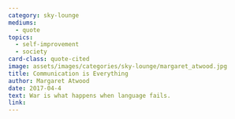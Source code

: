 ```yaml
---
category: sky-lounge
mediums:
  - quote
topics:
  - self-improvement
  - society
card-class: quote-cited
image: assets/images/categories/sky-lounge/margaret_atwood.jpg
title: Communication is Everything
author: Margaret Atwood
date: 2017-04-4
text: War is what happens when language fails.
link:
---
```

